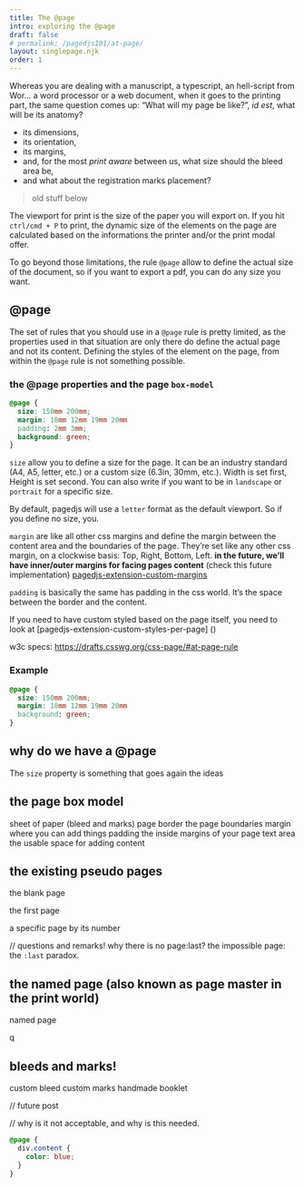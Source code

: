 ```yaml
---
title: The @page
intro: exploring the @page
draft: false
# permalink: /pagedjs101/at-page/
layout: singlepage.njk
order: 1
---
```


Whereas you are dealing with a manuscript, a typescript, an hell-script from Wor… a word processor or a web document, when it goes to the printing part, the same question comes up: “What will my page be like?”, _id est_, what will be its anatomy?

- its dimensions,
- its orientation,
- its margins,
- and, for the most _print aware_ between us, what size should the bleed area be,
- and what about the registration marks placement?

> old stuff below

The viewport for print is the size of the paper you will export on.
If you hit `ctrl/cmd + P` to print, the dynamic size of the elements on the page are calculated based on the informations the printer and/or the print modal offer.

To go beyond those limitations, the rule `@page` allow to define the actual size of the document, so if you want to export a pdf, you can do any size you want.

## @page

The set of rules that you should use in a `@page` rule is pretty limited, as the properties used in that situation are only there do define the actual page and not its content. Defining the styles of the element on the page, from within the `@page` rule is not something possible.

### the @page properties and the page `box-model`

```css
@page {
  size: 150mm 200mm;
  margin: 18mm 12mm 19mm 20mm
  padding: 2mm 3mm;
  background: green;
}
```

`size` allow you to define a size for the page. It can be an industry standard (A4, A5, letter, etc.) or a custom size (6.3in, 30mm, etc.). Width is set first, Height is set second. You can also write if you want to be in `landscape` or `portrait` for a specific size.

By default, pagedjs will use a `letter` format as the default viewport. So if you define no size, you.

`margin` are like all other css margins and define the margin between the content area and the boundaries of the page. They’re set like any other css margin, on a clockwise basis: Top, Right, Bottom, Left. **in the future, we’ll have inner/outer margins for facing pages content** (check this future implementation) [pagedjs-extension-custom-margins]()

`padding` is basically the same has padding in the css world. It’s the space between the border and the content.

If you need to have custom styled based on the page itself, you need to look at [pagedjs-extension-custom-styles-per-page] ()

w3c specs: https://drafts.csswg.org/css-page/#at-page-rule

### Example

```css
@page {
  size: 150mm 200mm;
  margin: 18mm 12mm 19mm 20mm
  background: green;
}
```

## why do we have a @page

The `size` property is something that goes again the ideas

## the page box model

sheet of paper (bleed and marks)
page border the page boundaries
margin where you can add things
padding the inside margins of your page
text area the usable space for adding content

## the existing pseudo pages

the blank page

the first page

a specific page by its number

// questions and remarks!
why there is no page:last?
the impossible page: the `:last` paradox.

## the named page (also known as page master in the print world)

named page

q

## bleeds and marks!

custom bleed
custom marks
handmade booklet

// future post

// why is it not acceptable, and why is this needed.

```css
@page {
  div.content {
    color: blue;
  }
}
```
